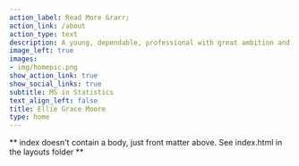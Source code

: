 ```yaml
---
action_label: Read More &rarr;
action_link: /about
action_type: text
description: A young, dependable, professional with great ambition and an incredible desire to learn. My enthusiasm and creativity are oftentimes endless, and I am deeply passionate about data and analytics. 
image_left: true
images:
- img/homepic.png
show_action_link: true
show_social_links: true
subtitle: MS in Statistics
text_align_left: false
title: Ellie Grace Moore 
type: home
---
```


** index doesn't contain a body, just front matter above.
See index.html in the layouts folder **
